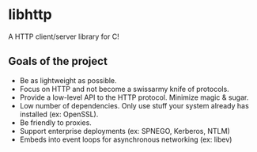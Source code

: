 libhttp
=======
A HTTP client/server library for C!

Goals of the project
--------------------
- Be as lightweight as possible.
- Focus on HTTP and not become a swissarmy knife of protocols.
- Provide a low-level API to the HTTP protocol. Minimize magic & sugar.
- Low number of dependencies. Only use stuff your system already has installed (ex: OpenSSL).
- Be friendly to proxies.
- Support enterprise deployments (ex: SPNEGO, Kerberos, NTLM)
- Embeds into event loops for asynchronous networking (ex: libev)

